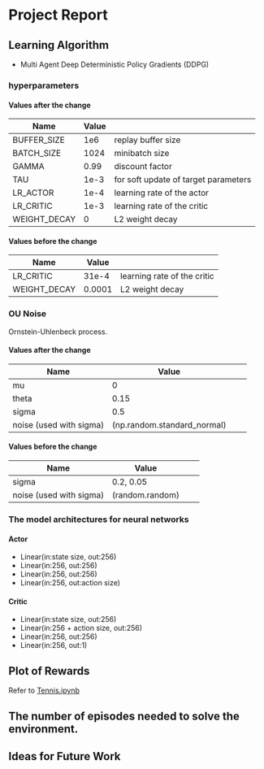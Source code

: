 # Project Report

## Learning Algorithm

- Multi Agent Deep Deterministic Policy Gradients (DDPG)

### hyperparameters

#### Values after the change
|  Name  |  Value  |　|
| ---- | ---- | ---- |
|BUFFER_SIZE | 1e6 | replay buffer size|
|BATCH_SIZE | 1024        | minibatch size|
|GAMMA | 0.99        | discount factor|
|TAU | 1e-3              | for soft update of target parameters|
|LR_ACTOR | 1e-4               | learning rate of the actor |
|LR_CRITIC | 1e-3               | learning rate of the critic |
|WEIGHT_DECAY | 0        | L2 weight decay |

#### Values before the change
|  Name  |  Value  |　|
| ---- | ---- | ---- |
|LR_CRITIC | 31e-4               | learning rate of the critic |
|WEIGHT_DECAY | 0.0001        | L2 weight decay |

### OU Noise

Ornstein-Uhlenbeck process.

#### Values after the change
|  Name  |  Value  |　|
| ---- | ---- | ---- |
| mu | 0               |  |
| theta | 0.15        |  |
| sigma | 0.5        |  |
| noise (used with sigma) |  (np.random.standard_normal)        |  |

#### Values before the change
|  Name  |  Value  |　|
| ---- | ---- | ---- |
| sigma | 0.2, 0.05        |  |
| noise (used with sigma) |  (random.random)        |  |

### The model architectures for neural networks

#### Actor

- Linear(in:state size, out:256)
- Linear(in:256, out:256)
- Linear(in:256, out:256)
- Linear(in:256, out:action size)

#### Critic

- Linear(in:state size, out:256)
- Linear(in:256 + action size, out:256)
- Linear(in:256, out:256)
- Linear(in:256, out:1)


## Plot of Rewards

Refer to [Tennis.ipynb](./Tennis.ipynb)

## The number of episodes needed to solve the environment.



## Ideas for Future Work

